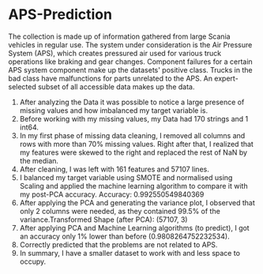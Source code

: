 # APS-Prediction

The collection is made up of information gathered from large Scania vehicles in regular use. The system under consideration is the Air Pressure System (APS), which creates pressured air used for various truck operations like braking and gear changes. Component failures for a certain APS system component make up the datasets' positive class. Trucks in the bad class have malfunctions for parts unrelated to the APS. An expert-selected subset of all accessible data makes up the data.

1. After analyzing the Data it was possible to notice a large presence of missing values and how imbalanced my target variable is.
2. Before working with my missing values, my Data had 170 strings and 1 int64.
3. In my first phase of missing data cleaning, I removed all columns and rows with more than 70% missing values. Right after that, I realized that my features were skewed to the right and replaced the rest of NaN by the median.
4. After cleaning, I was left with 161 features and 57107 lines.
5. I balanced my target variable using SMOTE and normalised using Scaling and applied the machine learning algorithm to compare it with my post-PCA accuracy. Accuracy: 0.992550549840369
6. After applying the PCA and generating the variance plot, I observed that only 2 columns were needed, as they contained 99.5% of the variance.Transformed Shape (after PCA): (57107, 3)
7. After applying PCA and Machine Learning algorithms (to predict), I got an accuracy only 1% lower than before (0.9808264752232534).
8. Correctly predicted that the problems are not related to APS.
9. In summary, I have a smaller dataset to work with and less space to occupy.

